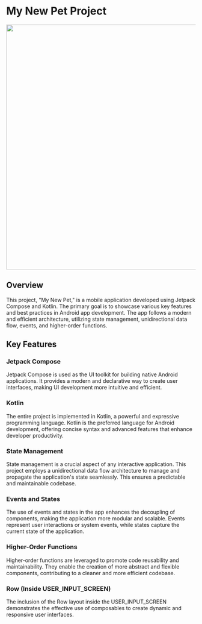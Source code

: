 # My New Pet Project


<img src="https://github.com/jamirou/FirebaseNotesApp/assets/48457084/9c3aab5b-381b-4786-ba53-bed6ee617bd2" height="650">

## Overview

This project, "My New Pet," is a mobile application developed using Jetpack Compose and Kotlin. The primary goal is to showcase various key features and best practices in Android app development. The app follows a modern and efficient architecture, utilizing state management, unidirectional data flow, events, and higher-order functions.

## Key Features

### Jetpack Compose

Jetpack Compose is used as the UI toolkit for building native Android applications. It provides a modern and declarative way to create user interfaces, making UI development more intuitive and efficient.

### Kotlin

The entire project is implemented in Kotlin, a powerful and expressive programming language. Kotlin is the preferred language for Android development, offering concise syntax and advanced features that enhance developer productivity.

### State Management

State management is a crucial aspect of any interactive application. This project employs a unidirectional data flow architecture to manage and propagate the application's state seamlessly. This ensures a predictable and maintainable codebase.

### Events and States

The use of events and states in the app enhances the decoupling of components, making the application more modular and scalable. Events represent user interactions or system events, while states capture the current state of the application.

### Higher-Order Functions

Higher-order functions are leveraged to promote code reusability and maintainability. They enable the creation of more abstract and flexible components, contributing to a cleaner and more efficient codebase.

### Row (Inside USER_INPUT_SCREEN)

The inclusion of the Row layout inside the USER_INPUT_SCREEN demonstrates the effective use of composables to create dynamic and responsive user interfaces.

